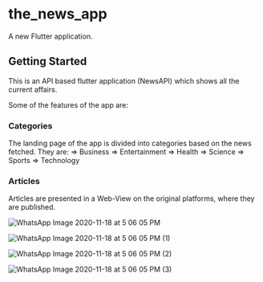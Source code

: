 # the_news_app

A new Flutter application.

## Getting Started

This is an API based flutter application (NewsAPI) which shows all the current affairs.

Some of the features of the app are:

### Categories
The landing page of the app is divided into categories based on the news fetched.
They are:
=> Business
=> Entertainment
=> Health
=> Science
=> Sports
=> Technology

### Articles

Articles are presented in a Web-View on the original platforms, where they are published.

![WhatsApp Image 2020-11-18 at 5 06 05 PM](https://user-images.githubusercontent.com/55272912/99526836-df7efb00-29c1-11eb-8b16-1cef3903bb8b.jpeg)

![WhatsApp Image 2020-11-18 at 5 06 05 PM (1)](https://user-images.githubusercontent.com/55272912/99526863-e9a0f980-29c1-11eb-9e7b-ad31444349eb.jpeg)

![WhatsApp Image 2020-11-18 at 5 06 05 PM (2)](https://user-images.githubusercontent.com/55272912/99526896-f3c2f800-29c1-11eb-94c7-b8aab00d564e.jpeg)

![WhatsApp Image 2020-11-18 at 5 06 05 PM (3)](https://user-images.githubusercontent.com/55272912/99526936-02a9aa80-29c2-11eb-831f-fa6105116b93.jpeg)


